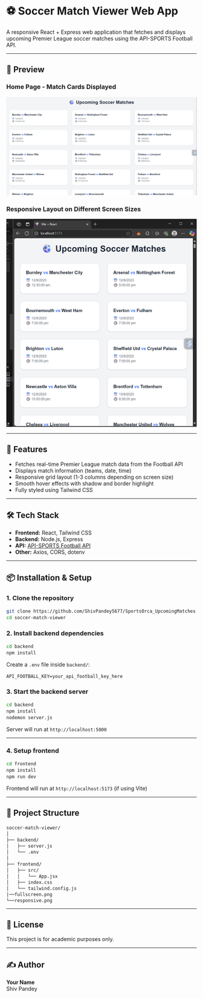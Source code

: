 # ⚽ Soccer Match Viewer Web App

A responsive React + Express web application that fetches and displays upcoming Premier League soccer matches using the API-SPORTS Football API.

---

## 📸 Preview

### Home Page - Match Cards Displayed

![Screenshot 1](./fullscreen.png)

### Responsive Layout on Different Screen Sizes

![Screenshot 2](./responsive.png)

---

## 🚀 Features

- Fetches real-time Premier League match data from the Football API
- Displays match information (teams, date, time)
- Responsive grid layout (1-3 columns depending on screen size)
- Smooth hover effects with shadow and border highlight
- Fully styled using Tailwind CSS

---

## 🛠 Tech Stack

- **Frontend:** React, Tailwind CSS
- **Backend:** Node.js, Express
- **API:** [API-SPORTS Football API](https://www.api-football.com/)
- **Other:** Axios, CORS, dotenv

---

## 📦 Installation & Setup

### 1. Clone the repository

```bash
git clone https://github.com/ShivPandey5677/SportsOrca_UpcomingMatches.git
cd soccer-match-viewer
```

### 2. Install backend dependencies

```bash
cd backend
npm install
```

Create a `.env` file inside `backend/`:

```env
API_FOOTBALL_KEY=your_api_football_key_here
```

### 3. Start the backend server

```bash
cd backend
npm install
nodemon server.js
```

Server will run at `http://localhost:5000`

---

### 4. Setup frontend

```bash
cd frontend
npm install
npm run dev
```

Frontend will run at `http://localhost:5173` (if using Vite)

---

## 🔧 Project Structure

```
soccer-match-viewer/
│
├── backend/
│   ├── server.js
│   └── .env
│
├── frontend/
│   ├── src/
│   │   └── App.jsx
│   ├── index.css
│   └── tailwind.config.js
|──fullscreen.png
└──responsive.png

```

---

## 📝 License

This project is for academic purposes only.

---

## ✍️ Author

**Your Name**  
Shiv Pandey

